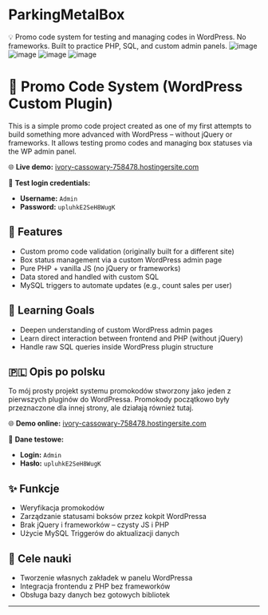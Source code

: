# ParkingMetalBox
💡 Promo code system for testing and managing codes in WordPress. No frameworks. Built to practice PHP, SQL, and custom admin panels.
![image](https://github.com/user-attachments/assets/f9336e5d-f598-4c03-847c-40ecac1e7e10)
![image](https://github.com/user-attachments/assets/141f3da4-80b4-4bab-8c31-6de3cd0a1b35)
![image](https://github.com/user-attachments/assets/8b154659-d633-4963-9eb7-6851f8e226df)
![image](https://github.com/user-attachments/assets/7b07a4a3-d6f2-4b8e-9ac5-d411069a2c8b)

# 🎁 Promo Code System (WordPress Custom Plugin)

This is a simple promo code project created as one of my first attempts to build something more advanced with WordPress – without jQuery or frameworks. It allows testing promo codes and managing box statuses via the WP admin panel.

🌐 **Live demo:** [ivory-cassowary-758478.hostingersite.com](https://ivory-cassowary-758478.hostingersite.com)

🧪 **Test login credentials:**
- **Username:** `Admin`
- **Password:** `upluhkE2SeH8WugK`

## 🔧 Features

- Custom promo code validation (originally built for a different site)
- Box status management via a custom WordPress admin page
- Pure PHP + vanilla JS (no jQuery or frameworks)
- Data stored and handled with custom SQL
- MySQL triggers to automate updates (e.g., count sales per user)

## 🎯 Learning Goals

- Deepen understanding of custom WordPress admin pages
- Learn direct interaction between frontend and PHP (without jQuery)
- Handle raw SQL queries inside WordPress plugin structure

## 🇵🇱 Opis po polsku

To mój prosty projekt systemu promokodów stworzony jako jeden z pierwszych pluginów do WordPressa. Promokody początkowo były przeznaczone dla innej strony, ale działają również tutaj.

🌐 **Demo online:** [ivory-cassowary-758478.hostingersite.com](https://ivory-cassowary-758478.hostingersite.com)

🧪 **Dane testowe:**
- **Login:** `Admin`
- **Hasło:** `upluhkE2SeH8WugK`

## ✨ Funkcje

- Weryfikacja promokodów
- Zarządzanie statusami boksów przez kokpit WordPressa
- Brak jQuery i frameworków – czysty JS i PHP
- Użycie MySQL Triggerów do aktualizacji danych



## 📘 Cele nauki

- Tworzenie własnych zakładek w panelu WordPressa
- Integracja frontendu z PHP bez frameworków
- Obsługa bazy danych bez gotowych bibliotek

---

